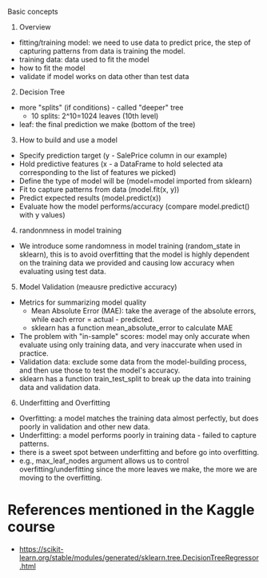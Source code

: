 
Basic concepts
1. Overview
- fitting/training model: we need to use data to predict price, the step of capturing patterns from data is training the model.
- training data: data used to fit the model
- how to fit the model
- validate if model works on data other than test data 

2. Decision Tree
- more "splits" (if conditions) - called "deeper" tree
    - 10 splits: 2^10=1024 leaves (10th level)
- leaf: the final prediction we make (bottom of the tree)

3. How to build and use a model
- Specify prediction target (y - SalePrice column in our example)
- Hold predictive features (x - a DataFrame to hold selected ata corresponding to the list of features we picked)
- Define the type of model will be (model=model imported from sklearn)
- Fit to capture patterns from data (model.fit(x, y))
- Predict expected results (model.predict(x))
- Evaluate how the model performs/accuracy (compare model.predict() with y values)

4. randonmness in model training
- We introduce some randomness in model training (random_state in sklearn), this is to avoid overfitting that the model is highly dependent on the training data we provided and causing low accuracy when evaluating using test data. 

5. Model Validation (meausre predictive accuracy)
- Metrics for summarizing model quality
    - Mean Absolute Error (MAE): take the average of the absolute errors, while each error = actual - predicted. 
    - sklearn has a function mean_absolute_error to calculate MAE
- The problem with "in-sample" scores: model may only accurate when evaluate using only training data, and very inaccurate when used in practice.
- Validation data: exclude some data from the model-building process, and then use those to test the model's accuracy.
- sklearn has a function train_test_split to break up the data into training data and validation data.

6. Underfitting and Overfitting
- Overfitting: a model matches the training data almost perfectly, but does poorly in validation and other new data.
- Underfitting: a model performs poorly in training data - failed to capture patterns.
- there is a sweet spot between underfitting and before go into overfitting.
- e.g., max_leaf_nodes argument allows us to control overfitting/underfitting since the more leaves we make, the more we are moving to the overfitting.


# References mentioned in the Kaggle course
- https://scikit-learn.org/stable/modules/generated/sklearn.tree.DecisionTreeRegressor.html 